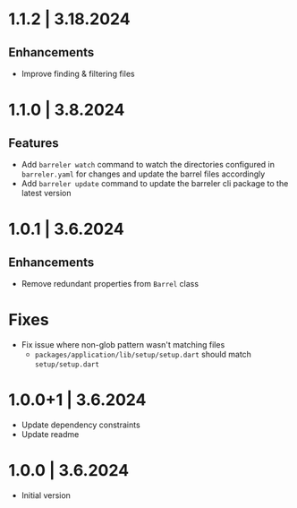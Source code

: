 # 1.1.2 | 3.18.2024

## Enhancements

- Improve finding & filtering files

# 1.1.0 | 3.8.2024

## Features

- Add `barreler watch` command to watch the directories configured in `barreler.yaml` for changes and update the barrel files accordingly
- Add `barreler update` command to update the barreler cli package to the latest version

# 1.0.1 | 3.6.2024

## Enhancements

- Remove redundant properties from `Barrel` class

# Fixes

- Fix issue where non-glob pattern wasn't matching files
  - `packages/application/lib/setup/setup.dart` should match `setup/setup.dart`

# 1.0.0+1 | 3.6.2024

- Update dependency constraints
- Update readme

# 1.0.0 | 3.6.2024

- Initial version
